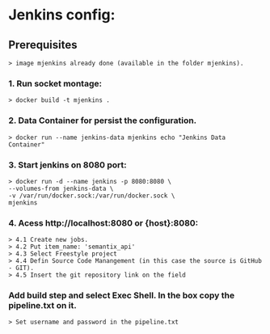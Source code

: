     
 # Jenkins config: 
 
 ## Prerequisites
    > image mjenkins already done (available in the folder mjenkins). 
 
 ### 1. Run socket montage: 
    > docker build -t mjenkins .

 ### 2. Data Container for persist the configuration.

    > docker run --name jenkins-data mjenkins echo "Jenkins Data Container"
    
 ### 3. Start jenkins on 8080 port: 
 
    > docker run -d --name jenkins -p 8080:8080 \
    --volumes-from jenkins-data \
    -v /var/run/docker.sock:/var/run/docker.sock \
    mjenkins

### 4. Acess http://localhost:8080 or {host}:8080:   
    
    > 4.1 Create new jobs.
    > 4.2 Put item_name: 'semantix_api'
    > 4.3 Select Freestyle project
    > 4.4 Defin Source Code Manangement (in this case the source is GitHub - GIT). 
    > 4.5 Insert the git repository link on the field
    
### Add build step and select Exec Shell. In the box copy the pipeline.txt on it.    

    > Set username and password in the pipeline.txt 
    
        
    
 
    
